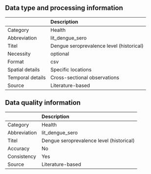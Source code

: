 ## Data type and processing information 

|                  | Description                              |
|:-----------------|:-----------------------------------------|
| Category         | Health                                   |
| Abbreviation     | lit_dengue_sero                          |
| Titel            | Dengue seroprevalence level (historical) |
| Necessity        | optional                                 |
| Format           | csv                                      |
| Spatial details  | Specific locations                       |
| Temporal details | Cross-sectional observations             |
| Source           | Literature-based                         |

## Data quality information 

|              | Description                              |
|:-------------|:-----------------------------------------|
| Category     | Health                                   |
| Abbreviation | lit_dengue_sero                          |
| Titel        | Dengue seroprevalence level (historical) |
| Accuracy     | No                                       |
| Consistency  | Yes                                      |
| Source       | Literature-based                         |